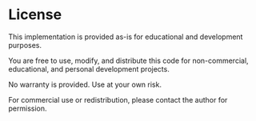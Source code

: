 # License

This implementation is provided as-is for educational and development purposes.

You are free to use, modify, and distribute this code for non-commercial, educational, and personal development projects.

No warranty is provided. Use at your own risk.

For commercial use or redistribution, please contact the author for permission.
